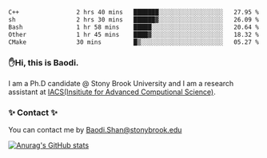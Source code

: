 <!--START_SECTION:waka-->

```txt
C++                2 hrs 40 mins   ███████░░░░░░░░░░░░░░░░░░   27.95 %
sh                 2 hrs 30 mins   ██████▓░░░░░░░░░░░░░░░░░░   26.09 %
Bash               1 hr 58 mins    █████░░░░░░░░░░░░░░░░░░░░   20.64 %
Other              1 hr 45 mins    ████▓░░░░░░░░░░░░░░░░░░░░   18.32 %
CMake              30 mins         █▒░░░░░░░░░░░░░░░░░░░░░░░   05.27 %
```

<!--END_SECTION:waka-->

### ✋Hi, this is Baodi. 

I am a Ph.D candidate @ Stony Brook University and I am a research assistant at [IACS(Insitiute for Advanced Computional Science)](https://iacs.stonybrook.edu/).

### ✨ Contact ✨

You can contact me by [Baodi.Shan@stonybrook.edu](mailto:Baodi.Shan@stonybrook.edu)

[![Anurag's GitHub stats](https://github-readme-stats.vercel.app/api?username=lwshanbd&theme=jolly&show_icons=true&count_private=true&include_all_commits=true)](https://github.com/anuraghazra/github-readme-stats)



<!--
**lwshanbd/lwshanbd** is a ✨ _special_ ✨ repository because its `README.md` (this file) appears on your GitHub profile.

Here are some ideas to get you started:

- 🔭 I’m currently working on ...
- 🌱 I’m currently learning ...
- 👯 I’m looking to collaborate on ...
- 🤔 I’m looking for help with ...
- 💬 Ask me about ...
- 📫 How to reach me: ...
- 😄 Pronouns: ...
- ⚡ Fun fact: ...
-->
